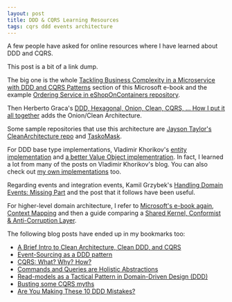```yaml
---
layout: post
title: DDD & CQRS Learning Resources
tags: cqrs ddd events architecture
---
```


A few people have asked for online resources where I have learned about DDD and CQRS.

This post is a bit of a link dump.

The big one is the whole [Tackling Business Complexity in a Microservice with DDD and CQRS Patterns](https://docs.microsoft.com/en-us/dotnet/architecture/microservices/microservice-ddd-cqrs-patterns/) section of this Microsoft e-book and the example [Ordering Service in eShopOnContainers repository](https://github.com/dotnet-architecture/eShopOnContainers/tree/dev/src/Services/Ordering).

Then Herberto Graca's [DDD, Hexagonal, Onion, Clean, CQRS, … How I put it all together](https://herbertograca.com/2017/11/16/explicit-architecture-01-ddd-hexagonal-onion-clean-cqrs-how-i-put-it-all-together/) adds the Onion/Clean Architecture.

Some sample repositories that use this architecture are [Jayson Taylor's CleanArchitecture repo](https://github.com/jasontaylordev/CleanArchitecture) and [TaskoMask](https://github.com/hamed-shirbandi/TaskoMask).

For DDD base type implementations, Vladimir Khorikov's [entity implementation](https://enterprisecraftsmanship.com/posts/entity-base-class/) and [a better Value Object implementration](https://enterprisecraftsmanship.com/posts/value-object-better-implementation/). In fact, I learned a lot from many of the posts on Vladimir Khorikov's blog. You can also check out [my own implementations](https://github.com/connellsharp/Doodad/tree/master/src/Doodad) too.

Regarding events and integration events, Kamil Grzybek's [Handling Domain Events: Missing Part](http://www.kamilgrzybek.com/design/handling-domain-events-missing-part/) and the post that it follows have been useful.

For higher-level domain architecture, I refer to [Microsoft's e-book again](https://docs.microsoft.com/en-us/dotnet/architecture/microservices/architect-microservice-container-applications/identify-microservice-domain-model-boundaries), [Context Mapping](https://www.infoq.com/articles/ddd-contextmapping/) and then a guide comparing a [Shared Kernel, Conformist & Anti-Corruption Layer](https://inside.getyourguide.com/blog/2019/11/18/tackling-business-complexity-with-strategic-domain-driven-design).

The following blog posts have ended up in my bookmarks too:
- [A Brief Intro to Clean Architecture, Clean DDD, and CQRS](https://medium.com/software-alchemy/a-brief-intro-to-clean-architecture-clean-ddd-and-cqrs-23243c3f31b3)
- [Event-Sourcing as a DDD pattern](https://medium.com/swlh/event-sourcing-as-a-ddd-pattern-fea6de35fcca)
- [CQRS: What? Why? How?](https://sderosiaux.medium.com/cqrs-what-why-how-945543482313)
- [Commands and Queries are Holistic Abstractions](http://scrapbook.qujck.com/commands-and-queries-are-holistic-abstractions/)
- [Read-models as a Tactical Pattern in Domain-Driven Design (DDD)](http://gorodinski.com/blog/2012/04/25/read-models-as-a-tactical-pattern-in-domain-driven-design-ddd/)
- [Busting some CQRS myths](https://lostechies.com/jimmybogard/2012/08/22/busting-some-cqrs-myths/)
- [Are You Making These 10 DDD Mistakes?
](https://danielwhittaker.me/2020/01/22/are-you-making-these-10-ddd-mistakes/)